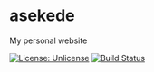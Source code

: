 # asekede
My personal website

[![License: Unlicense](https://img.shields.io/badge/license-Unlicense-blue.svg)](http://unlicense.org/)
[![Build Status](https://travis-ci.org/asekede/asekede.svg?branch=master)](https://travis-ci.org/asekede/asekede)
